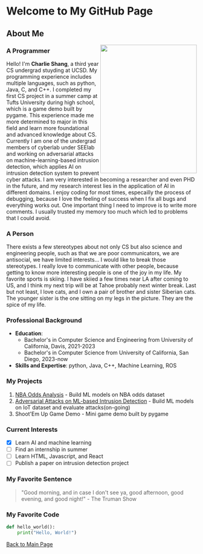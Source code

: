 # Welcome to My GitHub Page

## About Me

<img src="https://github.com/Char1iee/Personal_Pages/assets/47782807/b64a8bbd-6828-4fae-8c2a-27910cafada2" align="right" width="255" height="340"/>

### A Programmer

Hello! I'm **Charlie Shang**, a third year CS undergrad stuyding at UCSD. My programming experience includes multiple languages, such as python, Java, C, and C++. I completed my first CS project in a summer camp at Tufts University during high school, which is a game demo built by pygame. This experience made me more determined to major in this field and learn more foundational and advanced knowledge about CS. Currently I am one of the undergrad members of cyberlab under SEElab and working on adversarial attacks on machine-learning-based intrusion detection, which applies AI on intrusion detection system to prevent cyber attacks. I am very interested in becoming a researcher and even PHD in the future, and my research interest lies in the application of AI in different domains. I enjoy coding for most times, especailly the process of debugging, because I love the feeling of success when I fix all bugs and everything works out. One important thing I need to improve is to write more comments. I usually trusted my memory too much which led to problems that I could avoid.

### A Person

There exists a few stereotypes about not only CS but also science and engineering people, such as that we are poor communicators, we are antisocial, we have limited interests... I would like to break those stereotypes. I really love to communicate with other people, because getting to know more interesting people is one of the joy in my life. My favorite sports is skiing. I have skiied a few times near LA after coming to US, and I think my next trip will be at Tahoe probably next winter break. Last but not least, I love cats, and I own a pair of brother and sister Siberian cats. The younger sister is the one sitting on my legs in the picture. They are the spice of my life.

### Professional Background

- **Education**:
  - Bachelor's in Computer Science and Engineering from University of California, Davis, 2021-2023
  - Bachelor's in Computer Science from University of California, San Diego, 2023-now
- **Skills and Expertise**: python, Java, C++, Machine Learning, ROS

### My Projects
1. [NBA Odds Analysis](https://github.com/Char1iee/NBA_Odds_Analysis) - Build ML models on NBA odds dataset
2. [Adversarial Attacks on ML-based Intrusion Detection](https://github.com/Char1iee/UCSD-Cyberlab) - Build ML models on IoT dataset and evaluate attacks(on-going)
3. Shoot'Em Up Game Demo - Mini game demo built by pygame

### Current Interests
- [X] Learn AI and machine learning
- [ ] Find an internship in summer
- [ ] Learn HTML, Javascript, and React
- [ ] Publish a paper on intrusion detection project

### My Favorite Sentence

> "Good morning, and in case I don't see ya, good afternoon, good evening, and good night!" - The Truman Show

### My Favorite Code

```python
def hello_world():
    print("Hello, World!")
```


[Back to Main Page](README.md)

